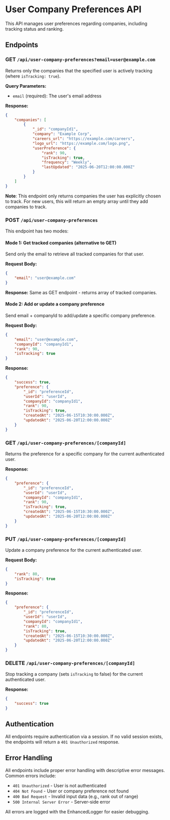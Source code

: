 # User Company Preferences API

This API manages user preferences regarding companies, including tracking status and ranking.

## Endpoints

### GET `/api/user-company-preferences?email=user@example.com`

Returns only the companies that the specified user is actively tracking (where `isTracking: true`).

**Query Parameters:**

- `email` (required): The user's email address

**Response:**

```json
{
	"companies": [
		{
			"_id": "companyId1",
			"company": "Example Corp",
			"careers_url": "https://example.com/careers",
			"logo_url": "https://example.com/logo.png",
			"userPreference": {
				"rank": 90,
				"isTracking": true,
				"frequency": "Weekly",
				"lastUpdated": "2025-06-20T12:00:00.000Z"
			}
		}
	]
}
```

**Note**: This endpoint only returns companies the user has explicitly chosen to track. For new users, this will return an empty array until they add companies to track.

### POST `/api/user-company-preferences`

This endpoint has two modes:

#### Mode 1: Get tracked companies (alternative to GET)

Send only the email to retrieve all tracked companies for that user.

**Request Body:**

```json
{
	"email": "user@example.com"
}
```

**Response:** Same as GET endpoint - returns array of tracked companies.

#### Mode 2: Add or update a company preference

Send email + companyId to add/update a specific company preference.

**Request Body:**

```json
{
	"email": "user@example.com",
	"companyId": "companyId1",
	"rank": 90,
	"isTracking": true
}
```

**Response:**

```json
{
	"success": true,
	"preference": {
		"_id": "preferenceId",
		"userId": "userId",
		"companyId": "companyId1",
		"rank": 90,
		"isTracking": true,
		"createdAt": "2025-06-15T10:30:00.000Z",
		"updatedAt": "2025-06-20T12:00:00.000Z"
	}
}
```

### GET `/api/user-company-preferences/[companyId]`

Returns the preference for a specific company for the current authenticated user.

**Response:**

```json
{
	"preference": {
		"_id": "preferenceId",
		"userId": "userId",
		"companyId": "companyId1",
		"rank": 90,
		"isTracking": true,
		"createdAt": "2025-06-15T10:30:00.000Z",
		"updatedAt": "2025-06-20T12:00:00.000Z"
	}
}
```

### PUT `/api/user-company-preferences/[companyId]`

Update a company preference for the current authenticated user.

**Request Body:**

```json
{
	"rank": 80,
	"isTracking": true
}
```

**Response:**

```json
{
	"preference": {
		"_id": "preferenceId",
		"userId": "userId",
		"companyId": "companyId1",
		"rank": 80,
		"isTracking": true,
		"createdAt": "2025-06-15T10:30:00.000Z",
		"updatedAt": "2025-06-20T12:00:00.000Z"
	}
}
```

### DELETE `/api/user-company-preferences/[companyId]`

Stop tracking a company (sets `isTracking` to false) for the current authenticated user.

**Response:**

```json
{
	"success": true
}
```

## Authentication

All endpoints require authentication via a session. If no valid session exists, the endpoints will return a `401 Unauthorized` response.

## Error Handling

All endpoints include proper error handling with descriptive error messages. Common errors include:

- `401 Unauthorized` - User is not authenticated
- `404 Not Found` - User or company preference not found
- `400 Bad Request` - Invalid input data (e.g., rank out of range)
- `500 Internal Server Error` - Server-side error

All errors are logged with the EnhancedLogger for easier debugging.
